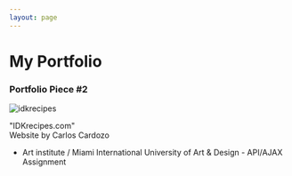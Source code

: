 ```yaml
---
layout: page
---
```


# My Portfolio

### Portfolio Piece #2

![idkrecipes](https://farm8.staticflickr.com/7500/16148585678_122a5b1e1e_o.png)

"IDKrecipes.com"  
Website by Carlos Cardozo  
- Art institute / Miami International University of Art & Design - API/AJAX Assignment
